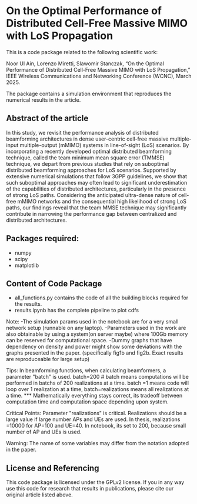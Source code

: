 # On the Optimal Performance of Distributed Cell-Free Massive MIMO with LoS Propagation

This is a code package related to the following scientific work:

Noor Ul Ain, Lorenzo Miretti, Slawomir Stanczak, “On the Optimal Performance of Distributed Cell-Free Massive MIMO with LoS Propagation,” IEEE Wireless Communications and Networking Conference (WCNC), March 2025.

The package contains a simulation environment that reproduces the numerical results in the article.

## Abstract of the article
In this study, we revisit the performance analysis of distributed beamforming architectures in dense user-centric cell-free massive multiple-input multiple-output (mMIMO) systems in line-of-sight (LoS) scenarios. By incorporating a recently developed optimal distributed beamforming technique, called the team minimum mean square error (TMMSE) technique, we depart from previous studies that rely on suboptimal distributed beamforming approaches for LoS scenarios. Supported by extensive numerical simulations that follow 3GPP guidelines, we show that such suboptimal approaches may often lead to significant underestimation of the capabilities of distributed architectures, particularly in the presence of strong LoS paths. Considering the anticipated ultra-dense nature of cell-free mMIMO networks and the consequential high likelihood of strong LoS paths, our findings reveal that the team MMSE technique may significantly contribute in narrowing the performance gap between centralized and distributed architectures.

## Packages required:
  - numpy
  - scipy
  - matplotlib

## Content of Code Package
* all_functions.py contains the code of all the building blocks required for the results.
* results.ipynb has the complete pipeline to plot cdfs

Note: 
-The simulation params used in the notebook are for a very small network setup (runnable on any laptop).
-Parameters used in the work are also obtainable by using a system(on server maybe) where 100Gb memory can be reserved for computational space.
-Dummy graphs that have dependency on density and power might show some deviations with the graphs presented in the paper. (specifically fig1b and fig2b. Exact results are reproduceable for large setup)

Tips:
In beamforming functions, when calculating beamformers, a parameter "batch" is used.
batch=200  # batch means computations will be performed in batchs of 200 realizations at a time. batch =1 means code will loop over 1 realization at a time, batch=realizations means all realizations at a time. 
*** Mathematically everything stays correct, its tradeoff between computation time and computation space depending upon system.


Critical Points:
Parameter "realizations" is critical. Realizations should be a large value if large number APs and UEs are used. In thesis, realizations =10000 for AP=100 and UE=40. In notebook, its set to 200, because small number of AP and UEs is used.

Warning: The name of some variables may differ from the notation adopted in the paper.

## License and Referencing
This code package is licensed under the GPLv2 license. If you in any way use this code for research that results in publications, please cite our original article listed above.

